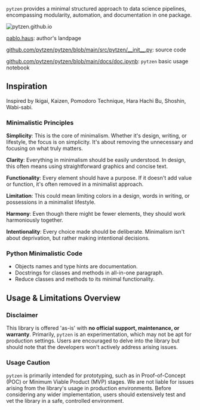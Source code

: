 <link rel="stylesheet" href="https://pablo.haus/styles.css">

`pytzen` provides a minimal structured approach to data science pipelines, encompassing modularity, automation, and documentation in one package.

![pytzen.github.io](https://pablo.haus/concepts/pytzen-github-io.png)

[pablo.haus](https://pablo.haus): author's landpage

[github.com/pytzen/pytzen/blob/main/src/pytzen/_\_init__.py](https://github.com/pytzen/pytzen/blob/main/src/pytzen/__init__.py): source code

[github.com/pytzen/pytzen/blob/main/docs/doc.ipynb](https://github.com/pytzen/pytzen/blob/main/docs/doc.ipynb): `pytzen` basic usage notebook

## Inspiration
Inspired by Ikigai, Kaizen, Pomodoro Technique, Hara Hachi Bu, Shoshin, Wabi-sabi.

### Minimalistic Principles
**Simplicity**: This is the core of minimalism. Whether it's design, writing, or lifestyle, the focus is on simplicity. It's about removing the unnecessary and focusing on what truly matters.

**Clarity**: Everything in minimalism should be easily understood. In design, this often means using straightforward graphics and concise text.

**Functionality**: Every element should have a purpose. If it doesn't add value or function, it's often removed in a minimalist approach.

**Limitation**: This could mean limiting colors in a design, words in writing, or possessions in a minimalist lifestyle.

**Harmony**: Even though there might be fewer elements, they should work harmoniously together.

**Intentionality**: Every choice made should be deliberate. Minimalism isn't about deprivation, but rather making intentional decisions.

### Python Minimalistic Code
- Objects names and type hints are documentation.
- Docstrings for classes and methods in all-in-one paragraph.
- Reduce classes and methods to its minimal functionality.

## Usage & Limitations Overview

### Disclaimer
This library is offered 'as-is' with **no official support, maintenance, or warranty**. Primarily, `pytzen` is an experimentation, which may not be apt for production settings. Users are encouraged to delve into the library but should note that the developers won't actively address arising issues.

### Usage Caution
`pytzen` is primarily intended for prototyping, such as in Proof-of-Concept (POC) or Minimum Viable Product (MVP) stages. We are not liable for issues arising from the library's usage in production environments. Before considering any wider implementation, users should extensively test and vet the library in a safe, controlled environment.

